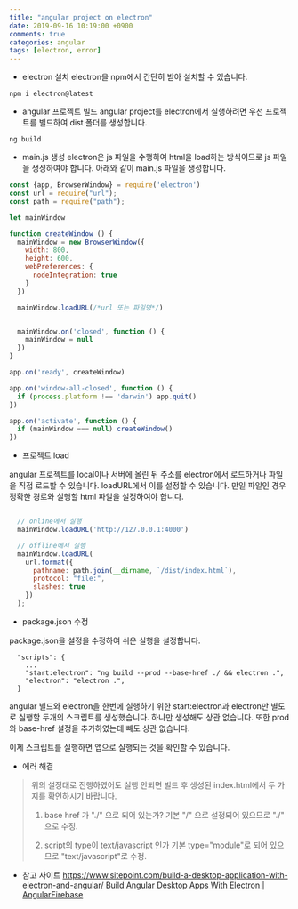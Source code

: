 ```yaml
---
title: "angular project on electron"
date: 2019-09-16 10:19:00 +0900
comments: true
categories: angular
tags: [electron, error]
---
```



- electron 설치
electron을 npm에서 간단히 받아 설치할 수 있습니다.

```
npm i electron@latest
```


- angular 프로젝트 빌드
angular project를 electron에서 실행하려면 우선 프로젝트를 빌드하여 dist 폴더를 생성합니다.

```
ng build
```

- main.js 생성
electron은 js 파일을 수행하여 html을 load하는 방식이므로 js 파일을 생성하여야 합니다.
아래와 같이 main.js 파일을 생성합니다.

```js
const {app, BrowserWindow} = require('electron')
const url = require("url");
const path = require("path");

let mainWindow

function createWindow () {
  mainWindow = new BrowserWindow({
    width: 800,
    height: 600,
    webPreferences: {
      nodeIntegration: true
    }
  })

  mainWindow.loadURL(/*url 또는 파일명*/)


  mainWindow.on('closed', function () {
    mainWindow = null
  })
}

app.on('ready', createWindow)

app.on('window-all-closed', function () {
  if (process.platform !== 'darwin') app.quit()
})

app.on('activate', function () {
  if (mainWindow === null) createWindow()
})

```

- 프로젝트 load

angular 프로젝트를 local이나 서버에 올린 뒤 주소를 electron에서 로드하거나 파일을 직접 로드할 수 있습니다.
loadURL에서 이를 설정할 수 있습니다. 만일 파일인 경우 정확한 경로와 실행할 html 파일을 설정하여야 합니다.

```js

  // online에서 실행
  mainWindow.loadURL('http://127.0.0.1:4000')

  // offline에서 실행
  mainWindow.loadURL(
    url.format({
      pathname: path.join(__dirname, `/dist/index.html`),
      protocol: "file:",
      slashes: true
    })
  );

```


- package.json 수정

package.json을 설정을 수정하여 쉬운 실행을 설정합니다.

```
  "scripts": {
	...
	"start:electron": "ng build --prod --base-href ./ && electron .",
    "electron": "electron .",
  }
  ```

angular 빌드와 electron을 한번에 실행하기 위한 start:electron과 electron만 별도로 실행할 두개의 스크립트를 생성했습니다.
하나만 생성해도 상관 없습니다. 또한 prod 와 base-href 설정을 추가하였는데 빼도 상관 없습니다.

이제 스크립트를 실행하면 앱으로 실행되는 것을 확인할 수 있습니다.


- 에러 해결

> 위의 설정대로 진행하였어도 실행 안되면 빌드 후 생성된 index.html에서 두 가지를 확인하시기 바랍니다.
> 1) base href 가 "./" 으로 되어 있는가? 
> 기본 "/" 으로 설정되어 있으므로 "./" 으로 수정.
>
> 2) script의 type이 text/javascript 인가
> 기본 type="module"로 되어 있으므로 "text/javascript"로 수정.



- 참고 사이트
https://www.sitepoint.com/build-a-desktop-application-with-electron-and-angular/
[Build Angular Desktop Apps With Electron \| AngularFirebase](https://angularfirebase.com/lessons/desktop-apps-with-electron-and-angular/)
